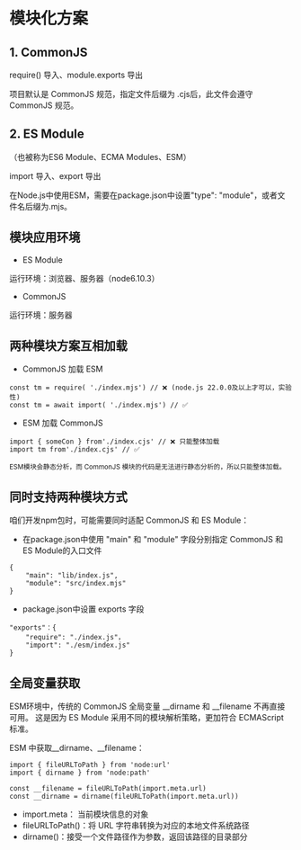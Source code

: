 # 模块化方案

## 1. CommonJS

require() 导入、module.exports 导出

项目默认是 CommonJS 规范，指定文件后缀为 .cjs后，此文件会遵守CommonJS 规范。

## 2. ES Module
（也被称为ES6 Module、ECMA Modules、ESM）

import 导入、export 导出

在Node.js中使用ESM，需要在package.json中设置"type": "module"，或者文件名后缀为.mjs。

## 模块应用环境

- ES Module 

运行环境：浏览器、服务器（node6.10.3）

- CommonJS 

运行环境：服务器


## 两种模块方案互相加载

- CommonJS 加载  ESM
```
const tm = require( './index.mjs') // ❌ (node.js 22.0.0及以上才可以，实验性)
const tm = await import( './index.mjs') // ✅
```

- ESM 加载 CommonJS
```
import { someCon } from'./index.cjs' // ❌ 只能整体加载
import tm from'./index.cjs' // ✅  
```
<small>ESM模块会静态分析，而 CommonJS 模块的代码是无法进行静态分析的，所以只能整体加载。</small>

## 同时支持两种模块方式

咱们开发npm包时，可能需要同时适配 CommonJS 和 ES Module：

- 在package.json中使用 "main" 和 "module" 字段分别指定 CommonJS 和 ES Module的入口文件
```
{
    "main": "lib/index.js",
    "module": "src/index.mjs"
}
```
- package.json中设置 exports 字段
```
"exports"：{ 
    "require": "./index.js"，
    "import": "./esm/index.js"
}
```

## 全局变量获取

ESM环境中，传统的 CommonJS 全局变量 __dirname 和 __filename 不再直接可用。
这是因为 ES Module 采用不同的模块解析策略，更加符合 ECMAScript 标准。

ESM 中获取__dirname、__filename：
```
import { fileURLToPath } from 'node:url'
import { dirname } from 'node:path'

const __filename = fileURLToPath(import.meta.url)
const __dirname = dirname(fileURLToPath(import.meta.url))
```
- import.meta： 当前模块信息的对象
- fileURLToPath()：将 URL 字符串转换为对应的本地文件系统路径
- dirname()：接受一个文件路径作为参数，返回该路径的目录部分


